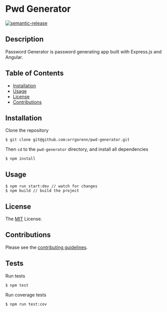 # Pwd Generator
[![semantic-release](https://img.shields.io/badge/semantic-release-e10079.svg?logo=semantic-release)](https://github.com/semantic-release/semantic-release)

## Description
Password Generator is password generating app built with Express.js and Angular.

## Table of Contents
- [Installation](#installation)
- [Usage](#usage)
- [License](#license)
- [Contributions](#contributions)

## Installation

Clone the repository
```
$ git clone git@github.com:orrgorenn/pwd-generator.git
```

Then ```cd``` to the ```pwd-generator``` directory, and install all dependencies
```
$ npm install
```

## Usage
```
$ npm run start:dev // watch for changes
$ npm build // build the project
```

## License
The [MIT](./LICENSE) License.

## Contributions
Please see the [contributing guidelines](./CONTRIBUTING.md).

## Tests
Run tests
```
$ npm test
```

Run coverage tests
```
$ npm run test:cov
```
